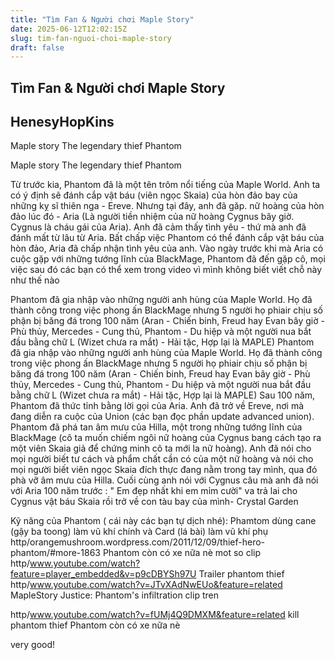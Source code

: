 ```yaml
---
title: "Tìm Fan & Người chơi Maple Story"
date: 2025-06-12T12:02:15Z
slug: tim-fan-nguoi-choi-maple-story
draft: false
---
```


## Tìm Fan & Người chơi Maple Story

## HenesyHopKins

Maple story The legendary thief Phantom

Maple story The legendary thief Phantom

 
 

 
 
Từ trước kia, Phantom đã là một tên trôm nổi tiếng của Maple World. Anh ta có ý định sẽ đánh cắp vật báu (viên ngọc Skaia) của hòn đảo bay của những kỵ sĩ thiên nga - Ereve. Nhưng tại đây, anh đã găp. nữ hoàng của hòn đảo lúc đó - Aria (Là người tiền nhiệm của nữ hoàng Cygnus bây giờ. Cygnus là cháu gái của Aria). Anh đã cảm thấy tình yêu - thứ mà anh đã đánh mất từ lâu từ Aria. Bất chấp việc Phantom có thể đánh cắp vật báu của hòn đảo, Aria đã chấp nhận tình yêu của anh.
Vào ngày trước khi mà Aria có cuộc gặp với những tướng lĩnh của BlackMage, Phantom đã đến gặp cô, mọi việc sau đó các bạn có thể xem trong video vì mình không biết viết chỗ này như thế nào

Phantom đã gia nhập vào những người anh hùng của Maple World. Họ đã thành công trong việc phong ấn BlackMage nhưng 5 người họ phiair chịu số phận bị băng đá trong 100 năm (Aran - Chiến binh, Freud hay Evan bây giờ - Phù thủy, Mercedes - Cung thủ, Phantom - Du hiệp và một người nua bắt đầu bằng chữ L (Wizet chưa ra mắt) - Hải tặc, Hợp lại là MAPLE)
Phantom đã gia nhập vào những người anh hùng của Maple World. Họ đã thành công trong việc phong ấn BlackMage nhưng 5 người họ phiair chịu số phận bị băng đá trong 100 năm (Aran - Chiến binh, Freud hay Evan bây giờ - Phù thủy, Mercedes - Cung thủ, Phantom - Du hiệp và một người nua bắt đầu bằng chữ L (Wizet chưa ra mắt) - Hải tặc, Hợp lại là MAPLE)
Sau 100 năm, Phantom đã thức tỉnh bằng lời gọi của Aria. Anh đã trở về Ereve, nơi mà đang diễn ra cuộc của Union (các bạn đọc phần update advanced union). Phantom đã phá tan âm mưu của Hilla, một trong những tướng lĩnh của BlackMage (cô ta muốn chiếm ngôi nữ hoàng của Cygnus bang cách tạo ra một viên Skaia giả để chứng minh cô ta mới la nữ hoàng). Anh đã nói cho mọi người biết tư cách và phẩm chất cần có của một nữ hoàng và nói cho mọi người biết viên ngọc Skaia đích thực đang nằm trong tay mình, qua đó phà vỡ âm mưu của Hilla. Cuối cùng anh nói với Cygnus câu mà anh đã nói với Aria 100 năm trước : " Em đẹp nhất khi em mỉm cười" va trả lai cho Cygnus vật báu Skaia rồi trở về con tàu bay của mình- Crystal Garden
 

 
Kỹ năng của Phantom ( cái này các bạn tự dịch nhé): Phamtom dùng cane (gậy ba toong) làm vũ khí chính và Card (lá bài) làm vũ khí phụ
http/orangemushroom.wordpress.com/2011/12/09/thief-hero-phantom/#more-1863
Phantom còn có xe nữa nè
mot so clip http/www.youtube.com/watch?feature=player_embedded&v=p9cDBYSh97U
Trailer phantom thief
http/www.youtube.com/watch?v=JTvXAdNwEUo&feature=related
MapleStory Justice: Phantom's infiltration clip tren

http/www.youtube.com/watch?v=fUMj4Q9DMXM&feature=related kill phantom thief
Phantom còn có xe nữa nè

very good!